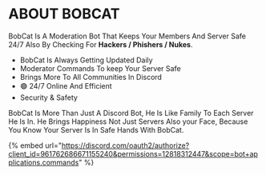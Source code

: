 # ABOUT BOBCAT

BobCat Is A Moderation Bot That Keeps Your Members And Server Safe 24/7 Also By Checking For **Hackers / Phishers / Nukes**.

* BobCat Is Always Getting Updated Daily
* Moderator Commands To keep Your Server Safe
* Brings More To All Communities In Discord
* 🟢 24/7 Online And Efficient
* Security & Safety

BobCat Is More Than Just A Discord Bot, He Is Like Family To Each Server He Is In. He Brings Happiness Not Just Servers Also your Face, Because You Know Your Server Is In Safe Hands With BobCat.

{% embed url="https://discord.com/oauth2/authorize?client_id=961762686671155240&permissions=12818312447&scope=bot+applications.commands" %}
